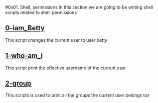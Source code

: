 #0x01. Shell, permissions
In this section we are going to be writing shell scripts related to shell permissions

## [0-iam_Betty](0-iam_betty)
This script changes the current user to user betty

## [1-who-am_i](1-who-am_i)
This script print the effective username of the current user

## [2-group](2-groups)
This scripts is used to print all the groups the current user belongs tox

